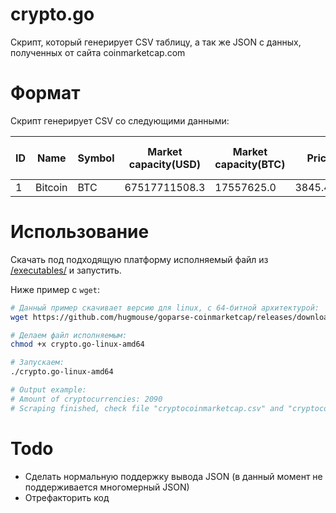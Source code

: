 # crypto.go

Скрипт, который генерирует CSV таблицу, а так же JSON с данных, полученных от сайта coinmarketcap.com

# Формат
Скрипт генерирует CSV со следующими данными:

| ID | Name    | Symbol | Market capacity(USD) | Market capacity(BTC) | Price (USD)   | Price (BTC) | Circulating Supply (USD) | Volume (USD)  | Volume (BTC)  | Change (1h) | Change (24h) | Change (7d) |
|----|---------|--------|----------------------|----------------------|---------------|-------------|--------------------------|---------------|---------------|-------------|--------------|-------------|
| 1  | Bitcoin | BTC    | 67517711508.3        | 17557625.0           | 3845.49228659 | 1.0         | 17557625.0               | 9931066155.01 | 2582891.72508 | 0.215428    | -1.03931     | 0.0473774   |

# Использование
Скачать под подходящую платформу исполняемый файл из [/executables/](https://github.com/hugmouse/Rustling-on-Golang/tree/master/coinmarketcap-parser/executables) и запустить.

Ниже пример с `wget`:

```bash
# Данный пример скачивает версию для linux, с 64-битной архитектурой: 
wget https://github.com/hugmouse/goparse-coinmarketcap/releases/download/v0.1/crypto.go-linux-amd64

# Делаем файл исполняемым:
chmod +x crypto.go-linux-amd64

# Запускаем:
./crypto.go-linux-amd64

# Output example: 
# Amount of cryptocurrencies: 2090
# Scraping finished, check file "cryptocoinmarketcap.csv" and "cryptocoinmarketcap.json" for results
```
# Todo
- Сделать нормальную поддержку вывода JSON (в данный момент не поддерживается многомерный JSON)
- Отрефакторить код
